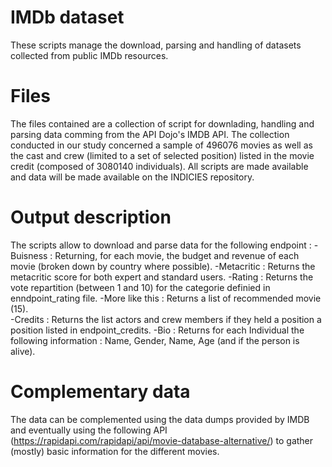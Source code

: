# IMDb dataset 

These scripts manage the download, parsing and handling of datasets collected from public IMDb resources. 

# Files

The files contained are a collection of script for downlading, handling and parsing data comming from the API Dojo's IMDB API. 
The collection conducted in our study concerned a sample of 496076 movies as well as the cast and crew (limited to a set of selected position) listed in the movie credit (composed of 3080140 individuals). 
All scripts are made available and data will be made available on the INDICIES repository. 

# Output description 

The scripts allow to download and parse data for the following endpoint : 
-Buisness : Returning, for each movie, the budget and revenue of each movie (broken down by country where possible). 
-Metacritic : Returns the metacritic score for both expert and standard users.
-Rating : Returns the vote repartition (between 1 and 10) for the categorie definied in enndpoint_rating file. 
-More like this : Returns a list of recommended movie (15).  
-Credits : Returns the list actors and crew members if they held a position a position listed in endpoint_credits. 
-Bio : Returns for each Individual the following information : Name, Gender, Name, Age (and if the person is alive). 

# Complementary data 

The data can be complemented using the data dumps provided by IMDB and eventually using the following API (https://rapidapi.com/rapidapi/api/movie-database-alternative/) to gather (mostly) basic information for the different movies.   
